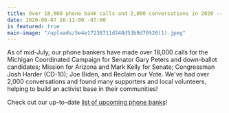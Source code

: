 ```yaml
---
title: Over 18,000 phone bank calls and 2,000 conversations in 2020 -- and counting!
date: 2020-06-07 16:11:00 -07:00
is featured: true
main-image: "/uploads/5e4e17238711d248d53b9d76%20(1).jpeg"
---
```


As of mid-July, our phone bankers have made over 18,000 calls for the Michigan  Coordinated Campaign  for Senator Gary Peters and down-ballot candidates; Mission for Arizona and Mark Kelly for Senate; Congressman Josh Harder (CD-10); Joe Biden, and Reclaim our Vote. We've had over 2,000 conversations and found many supporters and local volunteers, helping to build an activist base in their communities!

Check out our up-to-date [list of upcoming phone banks](https://indivisibleberkeley.org/tags/phonebank/)!
